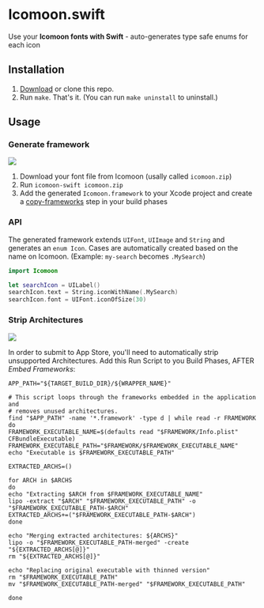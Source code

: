 # Icomoon.swift
Use your **Icomoon fonts with Swift** - auto-generates type safe enums for each icon

## Installation

1. [Download](https://github.com/optonaut/Icomoon.swift/archive/master.zip) or clone this repo.
2. Run `make`. That's it. (You can run `make uninstall` to uninstall.)

## Usage

### Generate framework

![](https://raw.githubusercontent.com/optonaut/Icomoon.swift/master/resources/readme.png)

1. Download your font file from Icomoon (usally called `icomoon.zip`)
2. Run `icomoon-swift icomoon.zip`
3. Add the generated `Icomoon.framework` to your Xcode project and create a [copy-frameworks](https://github.com/Carthage/Carthage#if-youre-building-for-ios) step in your build phases

### API

The generated framework extends `UIFont`, `UIImage` and `String` and generates an `enum Icon`. Cases are automatically created based on the name on Icomoon. (Example: `my-search` becomes `.MySearch`)

```swift
import Icomoon

let searchIcon = UILabel()
searchIcon.text = String.iconWithName(.MySearch)
searchIcon.font = UIFont.iconOfSize(30)
```

### Strip Architectures

![](https://imgur.com/a/43bb3Dh.jpg)

In order to submit to App Store, you'll need to automatically strip unsupported Architectures. Add this Run Script to you Build Phases, AFTER *Embed Frameworks*:

```
APP_PATH="${TARGET_BUILD_DIR}/${WRAPPER_NAME}"

# This script loops through the frameworks embedded in the application and
# removes unused architectures.
find "$APP_PATH" -name '*.framework' -type d | while read -r FRAMEWORK
do
FRAMEWORK_EXECUTABLE_NAME=$(defaults read "$FRAMEWORK/Info.plist" CFBundleExecutable)
FRAMEWORK_EXECUTABLE_PATH="$FRAMEWORK/$FRAMEWORK_EXECUTABLE_NAME"
echo "Executable is $FRAMEWORK_EXECUTABLE_PATH"

EXTRACTED_ARCHS=()

for ARCH in $ARCHS
do
echo "Extracting $ARCH from $FRAMEWORK_EXECUTABLE_NAME"
lipo -extract "$ARCH" "$FRAMEWORK_EXECUTABLE_PATH" -o "$FRAMEWORK_EXECUTABLE_PATH-$ARCH"
EXTRACTED_ARCHS+=("$FRAMEWORK_EXECUTABLE_PATH-$ARCH")
done

echo "Merging extracted architectures: ${ARCHS}"
lipo -o "$FRAMEWORK_EXECUTABLE_PATH-merged" -create "${EXTRACTED_ARCHS[@]}"
rm "${EXTRACTED_ARCHS[@]}"

echo "Replacing original executable with thinned version"
rm "$FRAMEWORK_EXECUTABLE_PATH"
mv "$FRAMEWORK_EXECUTABLE_PATH-merged" "$FRAMEWORK_EXECUTABLE_PATH"

done
```
